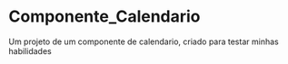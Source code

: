 # Componente_Calendario
 Um projeto de um componente de calendario, criado para testar minhas habilidades
